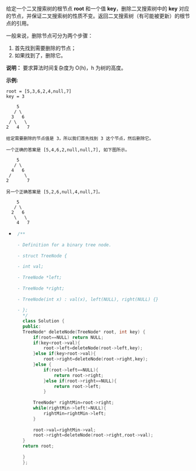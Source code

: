 给定一个二叉搜索树的根节点 **root** 和一个值 **key**，删除二叉搜索树中的 **key** 对应的节点，并保证二叉搜索树的性质不变。返回二叉搜索树（有可能被更新）的根节点的引用。

一般来说，删除节点可分为两个步骤：

1. 首先找到需要删除的节点；
2. 如果找到了，删除它。

**说明：** 要求算法时间复杂度为 O(h)，h 为树的高度。

**示例:**

```
root = [5,3,6,2,4,null,7]
key = 3

    5
   / \
  3   6
 / \   \
2   4   7

给定需要删除的节点值是 3，所以我们首先找到 3 这个节点，然后删除它。

一个正确的答案是 [5,4,6,2,null,null,7], 如下图所示。

    5
   / \
  4   6
 /     \
2       7

另一个正确答案是 [5,2,6,null,4,null,7]。

    5
   / \
  2   6
   \   \
    4   7
```

 * ```c++
    /**
    
    - Definition for a binary tree node.
    
    - struct TreeNode {
    
    - int val;
    
    - TreeNode *left;
    
    - TreeNode *right;
    
    - TreeNode(int x) : val(x), left(NULL), right(NULL) {}
    
    - };
      */
      class Solution {
      public:
      TreeNode* deleteNode(TreeNode* root, int key) {
          if(root==NULL) return NULL;
          if(key<root->val){
              root->left=deleteNode(root->left,key);
          }else if(key>root->val){
              root->right=deleteNode(root->right,key);
          }else {
              if(root->left==NULL){
                  return root->right;
              }else if(root->right==NULL){
                  return root->left;
              }
            
          TreeNode* rightMin=root->right;
          while(rightMin->left!=NULL){
              rightMin=rightMin->left;
          }
          
          root->val=rightMin->val;
          root->right=deleteNode(root->right,root->val);
      }
      return root;
    
      }
      };
    ```

    